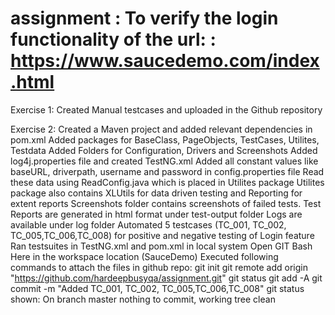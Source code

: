 # assignment : To verify the login functionality of the url: : https://www.saucedemo.com/index.html
Exercise 1: Created Manual testcases and uploaded in the Github repository

Exercise 2: Created a Maven project and added relevant dependencies in pom.xml
Added packages for BaseClass, PageObjects, TestCases, Utilites, Testdata
Added Folders for Configuration, Drivers and Screenshots
Added log4j.properties file and created TestNG.xml
Added all constant values like baseURL, driverpath, username and password in config.properties file
Read these data using ReadConfig.java which is placed in Utilites package
Utilites package also contains XLUtils for data driven testing and Reporting for extent reports
Screenshots folder contains screenshots of failed tests.
Test Reports are generated in html format under test-output folder
Logs are available under log folder
Automated 5 testcases (TC_001, TC_002, TC_005,TC_006,TC_008) for positive and negative testing of Login feature
Ran testsuites in TestNG.xml and pom.xml in local system
Open GIT Bash Here in the workspace location (SauceDemo)
Executed following commands to attach the files in github repo:
   git init
   git remote add origin "https://github.com/hardeepbusyqa/assignment.git"
   git status
   git add -A
   git commit -m "Added TC_001, TC_002, TC_005,TC_006,TC_008"
   git status shown: On branch master
    nothing to commit, working tree clean

